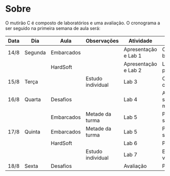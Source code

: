 # Sobre

O mutirão C é composto de laboratórios e uma avaliação. O cronograma a ser seguido na primeira semana de aula será:

| Data | Dia     | Aula       | Observações       | Atividade            | Conteúdo                   |
|------|---------|------------|-------------------|----------------------|----------------------------|
| 14/8 | Segunda | Embarcados |                   | Apresentação e Lab 1 | Conceitos básicos          |
|      |         | HardSoft   |                   | Apresentação e Lab 2 | Lógica de programação      |
| 15/8 | Terça   |            | Estudo individual | Lab 3                | Compilação com GCC         |
| 16/8 | Quarta  | Desafios   |                   | Lab 4                | Arrays, strings e matrizes |
|      |         | Embarcados | Metade da turma   | Lab 5                | Ponteiros e structs        |
| 17/8 | Quinta  | Embarcados | Metade da turma   | Lab 5                | Ponteiros e structs        |
|      |         | HardSoft   |                   | Lab 6                | Prática                    |
|      |         |            | Estudo individual | Lab 7                | Escopo de variáveis        |
| 18/8 | Sexta   | Desafios   |                   | Avaliação            | Prova                      |
